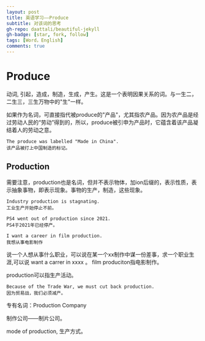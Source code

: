 ```yaml
---
layout: post
title: 英语学习——Produce
subtitle: 对该词的思考
gh-repo: daattali/beautiful-jekyll
gh-badge: [star, fork, follow]
tags: [Word，English]
comments: true
---
```

# Produce

动词, 引起，造成，制造，生成，产生。这是一个表明因果关系的词。与一生二，二生三，三生万物中的"生"一样。

如果作为名词，可直接指代被produce的"产品"，尤其指农产品。因为农产品是经过劳动人民的“劳动”得到的，所以，produce被引申为产品时，它蕴含着该产品凝结着人的劳动之意。

```
The produce was labelled "Made in China".
该产品被打上中国制造的标记。
```

## Production

需要注意，production也是名词，但并不表示物体，加ion后缀的，表示性质，表示抽象事物，即表示现象。事物的生产，制造，这些现象。

```
Industry production is stagnating.
工业生产开始停止不前。

PS4 went out of production since 2021.
PS4于2021年已经停产。

I want a career in film production.
我想从事电影制作 
```

说一个人想从事什么职业，可以说在某一个xx制作中谋一份差事，求一个职业生涯,可以说 want a carrer in xxxx 。 film produciton指电影制作。

production可以指生产活动。

```
Because of the Trade War, we must cut back production.
因为贸易战，我们必须减产。
```

专有名词：Production Company

制作公司——制片公司。

mode of production, 生产方式。
